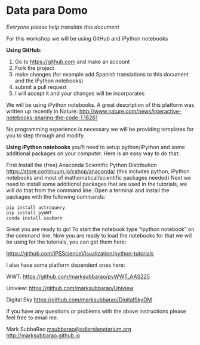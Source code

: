 # Data para Domo

_Everyone please help translate this document_

For this workshop we will be using GitHub and iPython notebooks

**Using GitHub:**
1.  Go to https://github.com and make an account
1.  Fork the project
2.  make changes (for example add Spanish translations to this document and the iPython notebooks)
3.  submit a pull request
4.  I will accept it and your changes will be incorporates


We will be using iPython notebooks. A great description of this platform was written up recently in Nature: http://www.nature.com/news/interactive-notebooks-sharing-the-code-1.16261

No programming experience is necessary we will be providing templates for you to step through and modify.

**Using iPython notebooks**
you’ll need to setup python/iPython and some additional packages on your computer.
Here is an easy way to do that:

First Install the (free) Anaconda Scientific Python Distribution https://store.continuum.io/cshop/anaconda/ (this includes python, iPython notebooks and most of mathematical/scientific packages needed) 
Next we need to install some additional packages that are used in the tutorials, we will do that from the command line.
Open a terminal and install the packages with the following commands:
~~~
pip install astroquery
pip install pyWWT
conda install seaborn
~~~
Great you are ready to go! To start the notebook type “ipython notebook” on the command line.
Now you are ready to load the notebooks for that we will be using for the tutorials, you can get them here:

https://github.com/IPSScienceVisualization/python-tutorials

I also have some platform dependent ones here:

WWT: https://github.com/marksubbarao/pyWWT_AAS225

Uniview: https://github.com/marksubbarao/Uniview

Digital Sky https://github.com/marksubbarao/DigitalSkyDM

If you have any questions or problems with the above instructions please feel free to email me.

Mark SubbaRao
msubbarao@adlerplanetarium.org
http://marksubbarao.github.io
